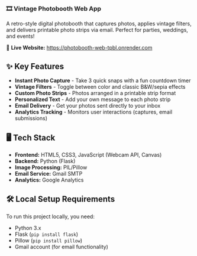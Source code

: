 ### 🎞️ Vintage Photobooth Web App

A retro-style digital photobooth that captures photos, applies vintage filters, and delivers printable photo strips via email. Perfect for parties, weddings, and events!

🔗 **Live Website:** https://photobooth-web-tpbl.onrender.com

## ✨ Key Features
- **Instant Photo Capture** - Take 3 quick snaps with a fun countdown timer
- **Vintage Filters** - Toggle between color and classic B&W/sepia effects
- **Custom Photo Strips** - Photos arranged in a printable strip format
- **Personalized Text** - Add your own message to each photo strip
- **Email Delivery** - Get your photos sent directly to your inbox
- **Analytics Tracking** - Monitors user interactions (captures, email submissions)


## 🖥️ Tech Stack
- **Frontend:** HTML5, CSS3, JavaScript (Webcam API, Canvas)
- **Backend:** Python (Flask)
- **Image Processing:** PIL/Pillow
- **Email Service:** Gmail SMTP
- **Analytics:** Google Analytics


## 🛠️ Local Setup Requirements
To run this project locally, you need:
- Python 3.x
- Flask (`pip install flask`)
- Pillow (`pip install pillow`)
- Gmail account (for email functionality)
